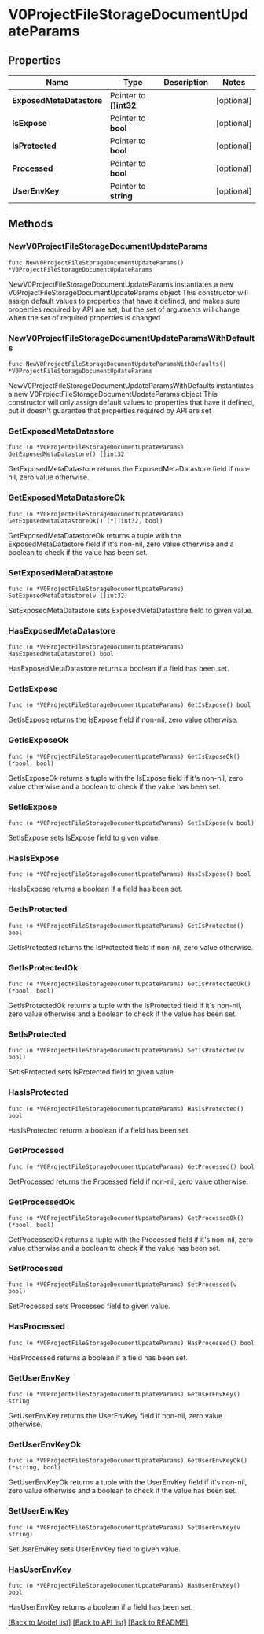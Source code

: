 # V0ProjectFileStorageDocumentUpdateParams

## Properties

Name | Type | Description | Notes
------------ | ------------- | ------------- | -------------
**ExposedMetaDatastore** | Pointer to **[]int32** |  | [optional] 
**IsExpose** | Pointer to **bool** |  | [optional] 
**IsProtected** | Pointer to **bool** |  | [optional] 
**Processed** | Pointer to **bool** |  | [optional] 
**UserEnvKey** | Pointer to **string** |  | [optional] 

## Methods

### NewV0ProjectFileStorageDocumentUpdateParams

`func NewV0ProjectFileStorageDocumentUpdateParams() *V0ProjectFileStorageDocumentUpdateParams`

NewV0ProjectFileStorageDocumentUpdateParams instantiates a new V0ProjectFileStorageDocumentUpdateParams object
This constructor will assign default values to properties that have it defined,
and makes sure properties required by API are set, but the set of arguments
will change when the set of required properties is changed

### NewV0ProjectFileStorageDocumentUpdateParamsWithDefaults

`func NewV0ProjectFileStorageDocumentUpdateParamsWithDefaults() *V0ProjectFileStorageDocumentUpdateParams`

NewV0ProjectFileStorageDocumentUpdateParamsWithDefaults instantiates a new V0ProjectFileStorageDocumentUpdateParams object
This constructor will only assign default values to properties that have it defined,
but it doesn't guarantee that properties required by API are set

### GetExposedMetaDatastore

`func (o *V0ProjectFileStorageDocumentUpdateParams) GetExposedMetaDatastore() []int32`

GetExposedMetaDatastore returns the ExposedMetaDatastore field if non-nil, zero value otherwise.

### GetExposedMetaDatastoreOk

`func (o *V0ProjectFileStorageDocumentUpdateParams) GetExposedMetaDatastoreOk() (*[]int32, bool)`

GetExposedMetaDatastoreOk returns a tuple with the ExposedMetaDatastore field if it's non-nil, zero value otherwise
and a boolean to check if the value has been set.

### SetExposedMetaDatastore

`func (o *V0ProjectFileStorageDocumentUpdateParams) SetExposedMetaDatastore(v []int32)`

SetExposedMetaDatastore sets ExposedMetaDatastore field to given value.

### HasExposedMetaDatastore

`func (o *V0ProjectFileStorageDocumentUpdateParams) HasExposedMetaDatastore() bool`

HasExposedMetaDatastore returns a boolean if a field has been set.

### GetIsExpose

`func (o *V0ProjectFileStorageDocumentUpdateParams) GetIsExpose() bool`

GetIsExpose returns the IsExpose field if non-nil, zero value otherwise.

### GetIsExposeOk

`func (o *V0ProjectFileStorageDocumentUpdateParams) GetIsExposeOk() (*bool, bool)`

GetIsExposeOk returns a tuple with the IsExpose field if it's non-nil, zero value otherwise
and a boolean to check if the value has been set.

### SetIsExpose

`func (o *V0ProjectFileStorageDocumentUpdateParams) SetIsExpose(v bool)`

SetIsExpose sets IsExpose field to given value.

### HasIsExpose

`func (o *V0ProjectFileStorageDocumentUpdateParams) HasIsExpose() bool`

HasIsExpose returns a boolean if a field has been set.

### GetIsProtected

`func (o *V0ProjectFileStorageDocumentUpdateParams) GetIsProtected() bool`

GetIsProtected returns the IsProtected field if non-nil, zero value otherwise.

### GetIsProtectedOk

`func (o *V0ProjectFileStorageDocumentUpdateParams) GetIsProtectedOk() (*bool, bool)`

GetIsProtectedOk returns a tuple with the IsProtected field if it's non-nil, zero value otherwise
and a boolean to check if the value has been set.

### SetIsProtected

`func (o *V0ProjectFileStorageDocumentUpdateParams) SetIsProtected(v bool)`

SetIsProtected sets IsProtected field to given value.

### HasIsProtected

`func (o *V0ProjectFileStorageDocumentUpdateParams) HasIsProtected() bool`

HasIsProtected returns a boolean if a field has been set.

### GetProcessed

`func (o *V0ProjectFileStorageDocumentUpdateParams) GetProcessed() bool`

GetProcessed returns the Processed field if non-nil, zero value otherwise.

### GetProcessedOk

`func (o *V0ProjectFileStorageDocumentUpdateParams) GetProcessedOk() (*bool, bool)`

GetProcessedOk returns a tuple with the Processed field if it's non-nil, zero value otherwise
and a boolean to check if the value has been set.

### SetProcessed

`func (o *V0ProjectFileStorageDocumentUpdateParams) SetProcessed(v bool)`

SetProcessed sets Processed field to given value.

### HasProcessed

`func (o *V0ProjectFileStorageDocumentUpdateParams) HasProcessed() bool`

HasProcessed returns a boolean if a field has been set.

### GetUserEnvKey

`func (o *V0ProjectFileStorageDocumentUpdateParams) GetUserEnvKey() string`

GetUserEnvKey returns the UserEnvKey field if non-nil, zero value otherwise.

### GetUserEnvKeyOk

`func (o *V0ProjectFileStorageDocumentUpdateParams) GetUserEnvKeyOk() (*string, bool)`

GetUserEnvKeyOk returns a tuple with the UserEnvKey field if it's non-nil, zero value otherwise
and a boolean to check if the value has been set.

### SetUserEnvKey

`func (o *V0ProjectFileStorageDocumentUpdateParams) SetUserEnvKey(v string)`

SetUserEnvKey sets UserEnvKey field to given value.

### HasUserEnvKey

`func (o *V0ProjectFileStorageDocumentUpdateParams) HasUserEnvKey() bool`

HasUserEnvKey returns a boolean if a field has been set.


[[Back to Model list]](../README.md#documentation-for-models) [[Back to API list]](../README.md#documentation-for-api-endpoints) [[Back to README]](../README.md)


